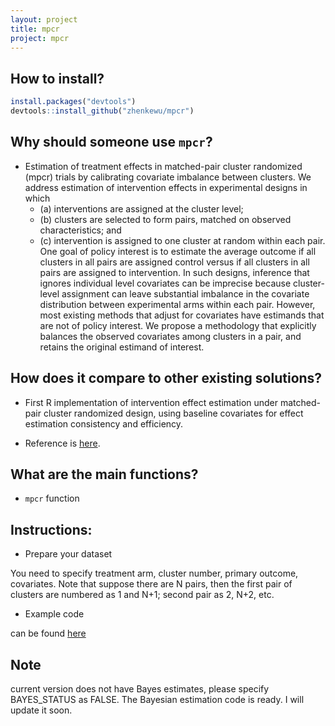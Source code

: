 ```yaml
---
layout: project
title: mpcr
project: mpcr
---
```


How to install?
--------------
~~~r
install.packages("devtools")
devtools::install_github("zhenkewu/mpcr")
~~~

Why should someone use `mpcr`?
------------------------------
- Estimation of treatment effects in matched-pair cluster randomized (mpcr) trials by calibrating covariate imbalance between clusters. We address estimation of intervention effects in experimental designs in which 
    - (a) interventions are assigned at the cluster level; 
    - (b) clusters are selected to form pairs, matched on observed characteristics; and 
    - (c) intervention is assigned to one cluster at random within each pair. One goal of policy interest is to estimate the average outcome if all clusters in all pairs are assigned control versus if all clusters in all pairs are assigned to intervention. In such designs, inference that ignores individual level covariates can be imprecise because cluster-level assignment can leave substantial imbalance in the covariate distribution between experimental arms within each pair. However, most existing methods that adjust for covariates have estimands that are not of policy interest. We propose a methodology that explicitly balances the observed covariates among clusters in a pair, and retains the original estimand of interest.

How does it compare to other existing solutions?
------------------------------------------------
- First R implementation of intervention effect estimation under matched-pair cluster randomized design, using baseline covariates for effect estimation consistency and efficiency.

- Reference is [here](http://onlinelibrary.wiley.com/doi/10.1111/biom.12214/full).

What are the main functions?
----------------------------
- `mpcr` function

Instructions:
-------------

- Prepare your dataset

You need to specify treatment arm, cluster number, primary outcome, covariates.
Note that suppose there are N pairs, then the first pair of clusters are numbered
as 1 and N+1; second pair as 2, N+2, etc.

- Example code

can be found [here](https://github.com/zhenkewu/mpcr/blob/master/tests/testthat/test_table_figure.R)

Note
-----
current version does not have Bayes estimates, please specify BAYES_STATUS as FALSE. The Bayesian estimation code is ready. I will update it soon.
